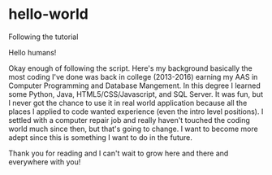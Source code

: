 # hello-world
Following the tutorial

Hello humans!

Okay enough of following the script.
Here's my background basically the most coding I've done was back in college (2013-2016) earning my AAS in Computer Programming and 
  Database Mangement.
In this degree I learned some Python, Java, HTML5/CSS/Javascript, and SQL Server. It was fun, but I never got the chance to use it in real
  world application because all the places I applied to code wanted experience (even the intro level positions).
I settled with a computer repair job and really haven't touched the coding world much since then, but that's going to change.
I want to become more adept since this is something I want to do in the future.

Thank you for reading and I can't wait to grow here and there and everywhere with you!
